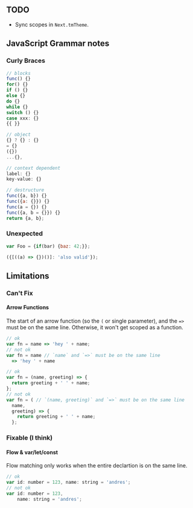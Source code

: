 ## TODO

* Sync scopes in `Next.tmTheme`.

## JavaScript Grammar notes

### Curly Braces

```js
// blocks
func() {}
for() {}
if () {}
else {}
do {}
while {}
switch () {}
case xxx: {}
{{ }}
```

```js
// object
{} ? {} : {} 
= {}
({})
...{},
```

```js
// context dependent
label: {}
key-value: {}
```

```js
// destructure
func({a, b}) {}
func({a: {}}) {}
func(a = {}) {}
func({a, b = {}}) {}
return {a, b};
```

### Unexpected

```js
var Foo = {if(bar) {baz: 42;}};
```

```js
({[((a) => {})()]: 'also valid'});
```

## Limitations

### Can't Fix

#### Arrow Functions

The start of an arrow function (so the `(` or single parameter), and the `=>` must be on the same line. Otherwise, it won't get scoped as a function.

```js
// ok
var fn = name => 'hey ' + name;
// not ok
var fn = name // `name` and `=>` must be on the same line
  => 'hey ' + name
```

```js
// ok
var fn = (name, greeting) => {
  return greeting + ' ' + name;
};
// not ok
var fn = ( // `(name, greeting)` and `=>` must be on the same line
  name,
  greeting) => {
    return greeting + ' ' + name;
  };
```

### Fixable (I think)

#### Flow & var/let/const

Flow matching only works when the entire declartion is on the same line.

```js
// ok
var id: number = 123, name: string = 'andres';
// not ok
var id: number = 123,
    name: string = 'andres';
```
